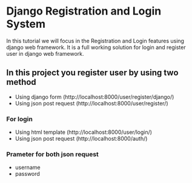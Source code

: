 Django Registration and Login System
==================================

In this tutorial we will focus in the Registration and Login features using django web framework. 
It is a full working solution for login and register user in django web framework.

## In this project you register user by using two method 
- Using django form (http://localhost:8000/user/register/django/)
- Using json post request (http://localhost:8000/user/register/)

### For login
- Using html template (http://localhost:8000/user/login/)
- Using json post request (http://localhost:8000/auth/)


### Prameter for both json request 
- username
- password
